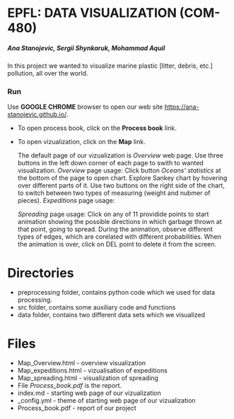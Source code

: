 # EPFL: DATA VISUALIZATION (COM-480) 
##### Ana Stanojevic, Sergii Shynkaruk, Mohammad Aquil

In this project we wanted to visualize marine plastic [litter, debris, etc.] pollution, all over the world.

### Run
Use **GOOGLE CHROME** browser to open our web site https://ana-stanojevic.github.io/. 
  - To open process book, click on the **Process book** link.
  - To open vizualization, click on the **Map** link.
  
      The default page of our vizualization is *Overview* web page. Use three buttons in the left down corner of each page to       swith to wanted visualization. 
      *Overview* page usage: 
        Click button *Oceans' statistics* at the bottom of the page to open chart. Explore Sankey chart by hovering over               different parts of it. Use two buttons on the right side of the chart, to switch between two types of measuring              (weight and nubmer of pieces).
      *Expeditions* page usage:
        
      *Spreading* page usage:
        Click on any of 11 providide points to start animation showing the possible directions in which garbage thrown at that         point, going to spread. During the animation, observe different types of edges, which are corelated with different             probabilities. When the animation is over, click on DEL point to delete it from the screen.
    

# Directories
- preprocessing folder, contains python code which we used for data processing.
- src folder, contains some auxiliary code and functions
- data folder, contains two different data sets which we visualized

# Files
- Map_Overview.html - overview visualization
- Map_expeditions.html - vizualisation of expeditions
- Map_spreading.html - visualization of spreading
- File *Process_book.pdf* is the report.
- index.md - starting web page of our vizualization
- _config.yml - theme of starting web page of our vizualization
- Process_book.pdf - report of our project
